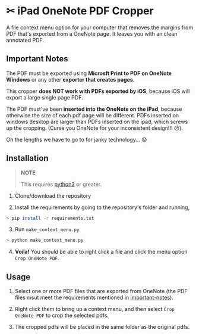 # ✂ iPad OneNote PDF Cropper

A file context menu option for your computer that removes the margins from PDF that's exported from a OneNote page. It leaves you with an clean annotated PDF.

## Important Notes

The PDF must be exported using **Microsft Print to PDF on OneNote Windows** or any other **exporter that creates pages**. 
 
This cropper **does NOT work with PDFs exported by iOS**, because iOS will export a large single page PDF.
 
The PDF must've been **inserted into the OneNote on the iPad**, because otherwise the size of each pdf page will be different. PDFs inserted on windows desktop are larger than PDFs inserted on the ipad, which screws up the cropping. (Curse you OneNote for your inconsistent design!!! 😠).

Oh the lengths we have to go to for janky technology... 😞

## Installation

> **NOTE**
> 
> This requires [python3](https://www.python.org/downloads/) or greater.

1. Clone/download the repository

2. Install the requirements by going to the repository's folder and running,

```bash
> pip install -r requirements.txt
```

3. Run `make_context_menu.py` 
```bash
> python make_context_menu.py
```

4. **Voila!** You should be able to right click a file and click the menu option `Crop OneNote PDF`.

## Usage

1. Select one or more PDF files that are exported from OneNote (the PDF files msut meet the requirements mentioned in [important-notes](#important-notes)). 

2. Right click them to bring up a context menu, and then select `Crop OneNote PDF` to crop the selected pdfs.

3. The cropped pdfs will be placed in the same folder as the original pdfs.
